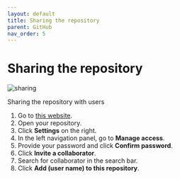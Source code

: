 ```yaml
---
layout: default
title: Sharing the repository
parent: GitHub
nav_order: 5
---
```

 
# Sharing the repository 
![sharing](/assets/images/share) 

Sharing the repository with users  
1.	Go to [this website](https://github.com//).
2.	Open your repository.
3.	Click **Settings** on the right.
4.	In the left navigation panel, go to **Manage access**.
5.	Provide your password and click **Confirm password**.
6.	Click **Invite a collaborator**.
7.	Search for collaborator in the search bar.
8.	Click **Add (user name) to this repository**.
